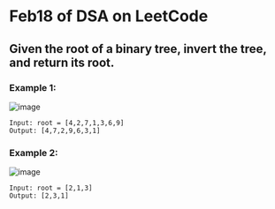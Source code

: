 # Feb18 of DSA on LeetCode

## Given the root of a binary tree, invert the tree, and return its root.

### Example 1:

![image](https://user-images.githubusercontent.com/73644685/219875951-eb31c3dd-f921-42ca-b611-889237d4aed0.png)

```
Input: root = [4,2,7,1,3,6,9]
Output: [4,7,2,9,6,3,1]
```
### Example 2:

![image](https://user-images.githubusercontent.com/73644685/219875964-f5783c1b-7c21-4d86-9cd8-7764ab26ac54.png)

```
Input: root = [2,1,3]
Output: [2,3,1]
```
